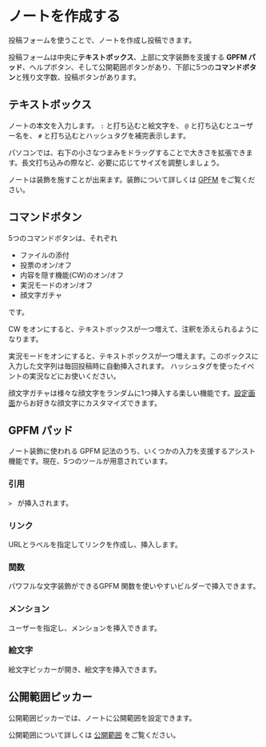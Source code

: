 # ノートを作成する

投稿フォームを使うことで、ノートを作成し投稿できます。

投稿フォームは中央に**テキストボックス**、上部に文字装飾を支援する **GPFM パッド**、ヘルプボタン、そして公開範囲ボタンがあり、下部に5つの**コマンドボタン**と残り文字数、投稿ボタンがあります。

## テキストボックス

ノートの本文を入力します。 `:` と打ち込むと絵文字を、 `@` と打ち込むとユーザー名を、 `#` と打ち込むとハッシュタグを補完表示します。

パソコンでは、右下の小さなつまみをドラッグすることで大きさを拡張できます。長文打ち込みの際など、必要に応じてサイズを調整しましょう。

ノートは装飾を施すことが出来ます。装飾について詳しくは [GPFM](./mfm) をご覧ください。

## コマンドボタン

5つのコマンドボタンは、それぞれ

- ファイルの添付
- 投票のオン/オフ
- 内容を隠す機能(CW)のオン/オフ
- 実況モードのオン/オフ
- 顔文字ガチャ

です。 

CW をオンにすると、テキストボックスが一つ増えて、注釈を添えられるようになります。

実況モードをオンにすると、テキストボックスが一つ増えます。このボックスに入力した文字列は毎回投稿時に自動挿入されます。
ハッシュタグを使ったイベントの実況などにお使いください。

顔文字ガチャは様々な顔文字をランダムに1つ挿入する楽しい機能です。[設定画面](/settings/gacha)からお好きな顔文字にカスタマイズできます。

## GPFM パッド
ノート装飾に使われる GPFM 記法のうち、いくつかの入力を支援するアシスト機能です。現在、5つのツールが用意されています。

### 引用
`> ` が挿入されます。

### リンク
URLとラベルを指定してリンクを作成し、挿入します。

### 関数
パワフルな文字装飾ができるGPFM 関数を使いやすいビルダーで挿入できます。

### メンション
ユーザーを指定し、メンションを挿入できます。

### 絵文字
絵文字ピッカーが開き、絵文字を挿入できます。

## 公開範囲ピッカー

公開範囲ピッカーでは、ノートに公開範囲を設定できます。

公開範囲について詳しくは [公開範囲](./visibility) をご覧ください。
